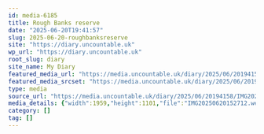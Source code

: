 ```yaml
---
id: media-6185
title: Rough Banks reserve
date: "2025-06-20T19:41:57"
slug: 2025-06-20-roughbanksreserve
site: "https://diary.uncountable.uk"
wp_url: "https://diary.uncountable.uk"
root_slug: diary
site_name: My Diary
featured_media_url: "https://media.uncountable.uk/diary/2025/06/20194158/IMG20250620152712.webp"
featured_media_srcset: "https://media.uncountable.uk/diary/2025/06/20194158/IMG20250620152712-300x169.webp 300w, https://media.uncountable.uk/diary/2025/06/20194158/IMG20250620152712-1024x576.webp 1024w, https://media.uncountable.uk/diary/2025/06/20194158/IMG20250620152712-150x150.webp 150w, https://media.uncountable.uk/diary/2025/06/20194158/IMG20250620152712-640x360.webp 640w, https://media.uncountable.uk/diary/2025/06/20194158/IMG20250620152712.webp 1959w"
type: media
source_url: "https://media.uncountable.uk/diary/2025/06/20194158/IMG20250620152712.webp"
media_details: {"width":1959,"height":1101,"file":"IMG20250620152712.webp","filesize":160254,"sizes":{"medium":{"file":"IMG20250620152712-300x169.webp","width":300,"height":169,"filesize":20554,"mime_type":"image/webp","source_url":"https://media.uncountable.uk/diary/2025/06/20194158/IMG20250620152712-300x169.webp"},"large":{"file":"IMG20250620152712-1024x576.webp","width":1024,"height":576,"filesize":142674,"mime_type":"image/webp","source_url":"https://media.uncountable.uk/diary/2025/06/20194158/IMG20250620152712-1024x576.webp"},"thumbnail":{"file":"IMG20250620152712-150x150.webp","width":150,"height":150,"filesize":11944,"mime_type":"image/webp","source_url":"https://media.uncountable.uk/diary/2025/06/20194158/IMG20250620152712-150x150.webp"},"mobwidth":{"file":"IMG20250620152712-640x360.webp","width":640,"height":360,"filesize":67002,"mime_type":"image/webp","source_url":"https://media.uncountable.uk/diary/2025/06/20194158/IMG20250620152712-640x360.webp"},"full":{"file":"IMG20250620152712.webp","width":1959,"height":1101,"mime_type":"image/webp","source_url":"https://media.uncountable.uk/diary/2025/06/20194158/IMG20250620152712.webp"}},"image_meta":{"aperture":"0","credit":"","camera":"","caption":"","created_timestamp":"0","copyright":"","focal_length":"0","iso":"0","shutter_speed":"0","title":"","orientation":"0","keywords":[]}}
category: []
tag: []
---
```


